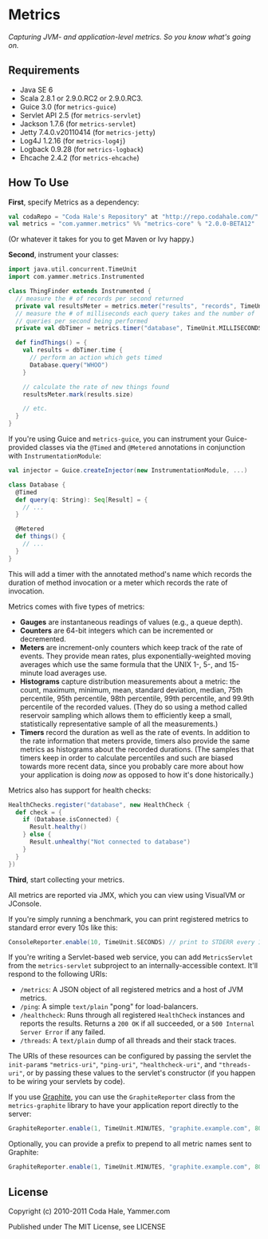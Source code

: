 Metrics
=======

*Capturing JVM- and application-level metrics. So you know what's going on.*

Requirements
------------

* Java SE 6
* Scala 2.8.1 or 2.9.0.RC2 or 2.9.0.RC3.
* Guice 3.0 (for `metrics-guice`)
* Servlet API 2.5 (for `metrics-servlet`)
* Jackson 1.7.6 (for `metrics-servlet`)
* Jetty 7.4.0.v20110414 (for `metrics-jetty`)
* Log4J 1.2.16 (for `metrics-log4j`)
* Logback 0.9.28 (for `metrics-logback`)
* Ehcache 2.4.2 (for `metrics-ehcache`)


How To Use
----------

**First**, specify Metrics as a dependency:

```scala
val codaRepo = "Coda Hale's Repository" at "http://repo.codahale.com/"
val metrics = "com.yammer.metrics" %% "metrics-core" % "2.0.0-BETA12"
```

(Or whatever it takes for you to get Maven or Ivy happy.)

**Second**, instrument your classes:

```scala
import java.util.concurrent.TimeUnit
import com.yammer.metrics.Instrumented

class ThingFinder extends Instrumented {
  // measure the # of records per second returned
  private val resultsMeter = metrics.meter("results", "records", TimeUnit.SECONDS)
  // measure the # of milliseconds each query takes and the number of
  // queries per second being performed
  private val dbTimer = metrics.timer("database", TimeUnit.MILLISECONDS, TimeUnit.SECONDS)

  def findThings() = {
    val results = dbTimer.time {
      // perform an action which gets timed
      Database.query("WHOO")
    }

    // calculate the rate of new things found
    resultsMeter.mark(results.size)

    // etc.
  }
}
```

If you're using Guice and `metrics-guice`, you can instrument your
Guice-provided classes via the `@Timed` and `@Metered` annotations in
conjunction with `InstrumentationModule`:

```scala
val injector = Guice.createInjector(new InstrumentationModule, ...)

class Database {
  @Timed
  def query(q: String): Seq[Result] = {
    // ...
  }

  @Metered
  def things() {
    // ...
  }
}
```

This will add a timer with the annotated method's name which records the
duration of method invocation or a meter which records the rate of invocation.

Metrics comes with five types of metrics:

* **Gauges** are instantaneous readings of values (e.g., a queue depth).
* **Counters** are 64-bit integers which can be incremented or decremented.
* **Meters** are increment-only counters which keep track of the rate of events.
  They provide mean rates, plus exponentially-weighted moving averages which
  use the same formula that the UNIX 1-, 5-, and 15-minute load averages use.
* **Histograms** capture distribution measurements about a metric: the count,
  maximum, minimum, mean, standard deviation, median, 75th percentile, 95th
  percentile, 98th percentile, 99th percentile, and 99.9th percentile of the
  recorded values. (They do so using a method called reservoir sampling which
  allows them to efficiently keep a small, statistically representative sample
  of all the measurements.)
* **Timers** record the duration as well as the rate of events. In addition to
  the rate information that meters provide, timers also provide the same metrics
  as histograms about the recorded durations. (The samples that timers keep in
  order to calculate percentiles and such are biased towards more recent data,
  since you probably care more about how your application is doing *now* as
  opposed to how it's done historically.)

Metrics also has support for health checks:

```scala
HealthChecks.register("database", new HealthCheck {
  def check = {
    if (Database.isConnected) {
      Result.healthy()
    } else {
      Result.unhealthy("Not connected to database")
    }
  }
})
```

**Third**, start collecting your metrics.

All metrics are reported via JMX, which you can view using VisualVM or JConsole.

If you're simply running a benchmark, you can print registered metrics to 
standard error every 10s like this:

```scala
ConsoleReporter.enable(10, TimeUnit.SECONDS) // print to STDERR every 10s
```

If you're writing a Servlet-based web service, you can add `MetricsServlet` from
the `metrics-servlet` subproject to an internally-accessible context. It'll
respond to the following URIs:
    
* `/metrics`: A JSON object of all registered metrics and a host of JVM metrics.
* `/ping`: A simple `text/plain` "pong" for load-balancers.
* `/healthcheck`: Runs through all registered `HealthCheck` instances and 
                  reports the results. Returns a `200 OK` if all succeeded, or a
                  `500 Internal Server Error` if any failed.
* `/threads`: A `text/plain` dump of all threads and their stack traces.

The URIs of these resources can be configured by passing the servlet the
`init-param`s `"metrics-uri"`, `"ping-uri"`, `"healthcheck-uri"`, and
`"threads-uri"`, or by passing these values to the servlet's constructor
(if you happen to be wiring your servlets by code).

If you use [Graphite](http://graphite.wikidot.com/), you can use the
`GraphiteReporter` class from the `metrics-graphite` library to have your
application report directly to the server:

```scala
GraphiteReporter.enable(1, TimeUnit.MINUTES, "graphite.example.com", 8080)
```

Optionally, you can provide a prefix to prepend to all metric names sent
to Graphite:

```scala
GraphiteReporter.enable(1, TimeUnit.MINUTES, "graphite.example.com", 8080, "my.host.name")
```

License
-------

Copyright (c) 2010-2011 Coda Hale, Yammer.com

Published under The MIT License, see LICENSE
